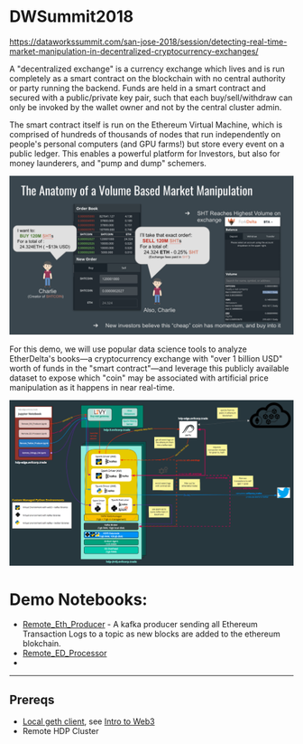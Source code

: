 # DWSummit2018

https://dataworkssummit.com/san-jose-2018/session/detecting-real-time-market-manipulation-in-decentralized-cryptocurrency-exchanges/

A "decentralized exchange" is a currency exchange which lives and is run completely as a smart contract on the blockchain with no central authority or party running the backend. Funds are held in a smart contract and secured with a public/private key pair, such that each buy/sell/withdraw can only be invoked by the wallet owner and not by the central cluster admin.

The smart contract itself is run on the Ethereum Virtual Machine, which is comprised of hundreds of thousands of nodes that run independently on people's personal computers (and GPU farms!) but store every event on a public ledger. This enables a powerful platform for Investors, but also for money launderers, and "pump and dump" schemers.

![Volume Manipulation](./Images/anatomy_of_market_manipulation.png)

For this demo, we will use popular data science tools to analyze EtherDelta's books—a cryptocurrency exchange with "over 1 billion USD" worth of funds in the "smart contract"—and leverage this publicly available dataset to expose which "coin" may be associated with artificial price manipulation as it happens in near real-time.

![Architecture](./Images/architecture.png)

# Demo Notebooks:
- [Remote_Eth_Producer](./Remote_Eth_Producer.md) - A kafka producer sending all Ethereum Transaction Logs to a topic as new blocks are added to the ethereum blokchain.
- [Remote_ED_Processor](./Remote_ED_Processor.ipynb)
-



---
## Prereqs

- [Local geth client](https://hub.docker.com/r/ethereum/client-go/), see [Intro to Web3](https://github.com/blockchain-demos/ethereum/tree/master/01_Intro_to_web3)
- Remote HDP Cluster
